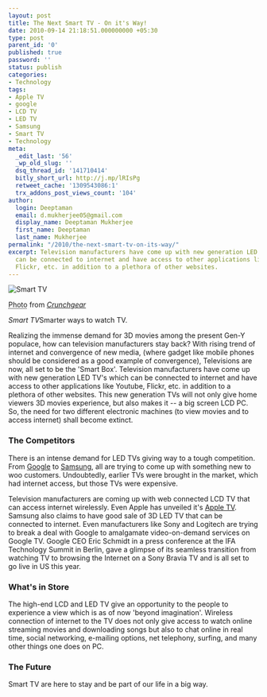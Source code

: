 ```yaml
---
layout: post
title: The Next Smart TV - On it's Way!
date: 2010-09-14 21:18:51.000000000 +05:30
type: post
parent_id: '0'
published: true
password: ''
status: publish
categories:
- Technology
tags:
- Apple TV
- google
- LCD TV
- LED TV
- Samsung
- Smart TV
- Technology
meta:
  _edit_last: '56'
  _wp_old_slug: ''
  dsq_thread_id: '141710414'
  bitly_short_url: http://j.mp/lRIsPg
  retweet_cache: '1309543086:1'
  trx_addons_post_views_count: '104'
author:
  login: Deeptaman
  email: d.mukherjee05@gmail.com
  display_name: Deeptaman Mukherjee
  first_name: Deeptaman
  last_name: Mukherjee
permalink: "/2010/the-next-smart-tv-on-its-way/"
excerpt: Television manufacturers have come up with new generation LED TV's which
  can be connected to internet and have access to other applications like Youtube,
  Flickr, etc. in addition to a plethora of other websites.
---
```

<div class="figure"><img src="/static/2010/09/smart-tv.jpg" alt="Smart TV" />
<p class="credit"><abbr class="type" title="Photograph">Photo</abbr> from <cite><a href="http://www.crunchgear.com/">Crunchgear</a></cite></p>
<p class="caption"><em class="title">Smart TV</em>Smarter ways to watch TV.</p>
</div>
<p><!--more--></p>
<p>Realizing the immense demand for 3D movies among the present Gen-Y populace, how can television manufacturers stay back? With rising trend of internet and convergence of new media, (where gadget like mobile phones should be considered as a good example of convergence), Televisions are now, all set to be the 'Smart Box'. Television manufacturers have come up with new generation LED TV's which can be connected to internet and have access to other applications like Youtube, Flickr, etc. in addition to a plethora of other websites. This new generation TVs will not only give home viewers 3D movies experience, but also makes it -- a big screen LCD PC. So, the need for two different electronic machines (to view movies and to access internet) shall become extinct.</p>
<h3>The Competitors</h3>
<p>There is an intense demand for LED TVs giving way to a tough competition. From <a href="http://www.google.com/tv/">Google</a> to <a href="http://www.samsung.com/">Samsung</a>, all are trying to come up with something new to woo customers. Undoubtedly, earlier TVs were brought in the market, which had internet access, but those TVs were expensive.</p>
<p>Television manufacturers are coming up with web connected LCD TV that can access internet wirelessly. Even Apple has unveiled it's <a href="http://www.apple.com/appletv/">Apple TV</a>. Samsung also claims to have good sale of 3D LED TV that can be connected to internet. Even manufacturers like Sony and Logitech are trying to break a deal with Google to amalgamate video-on-demand services on Google TV. Google CEO Eric Schmidt in a press conference at the IFA Technology Summit in Berlin, gave a glimpse of its seamless transition from watching TV to browsing the Internet on a Sony Bravia TV and is all set to go live in US this year. </p>
<h3>What's in Store</h3>
<p>The high-end LCD and LED TV give an opportunity to the people to experience a view which is as of now 'beyond imagination'. Wireless connection of internet to the TV does not only give access to watch online streaming movies and downloading songs but also to chat online in real time, social networking, e-mailing options, net telephony, surfing, and many other things one does on PC.</p>
<h3>The Future</h3>
<p>Smart TV are here to stay and be part of our life in a big way.</p>
